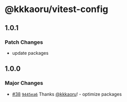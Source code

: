 # @kkkaoru/vitest-config

## 1.0.1

### Patch Changes

- update packages

## 1.0.0

### Major Changes

- [#38](https://github.com/kkkaoru/frontend-configs/pull/38) [`9445ea6`](https://github.com/kkkaoru/frontend-configs/commit/9445ea65bb103bd44268e1fe8f43a941e15e9450) Thanks [@kkkaoru](https://github.com/kkkaoru)! - optimize packages
